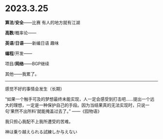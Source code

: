 # 2023.3.25

**算法**/**安全**——比赛 有人的地方就有江湖

**高数**/概率论——

**英语**/**日语**——新编日语 趣味

**编程**/开发——

项目/**网络**——BGP继续

其他——我累了。

------

感觉不好的事情会发生（长期）

“如果一个触手可及的梦想最终未能实现，人一定会感受到打击吧……提出一个远大的理想，一定是一种保护自己的手段。因为当结果真的无法实现时，只说一句‘果然不出所料’就能掩盖过去了。” ——《囮物语》

我只担心我配不上我所遭受的苦难。

神は乗り越えられる試練しか与えない

